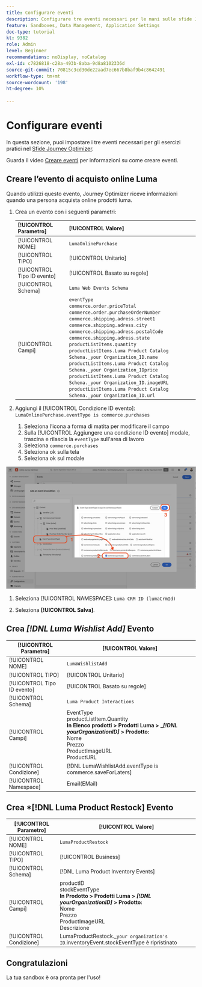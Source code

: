 ```yaml
---
title: Configurare eventi
description: Configurare tre eventi necessari per le mani sulle sfide Journey Optimizer
feature: Sandboxes, Data Management, Application Settings
doc-type: tutorial
kt: 9382
role: Admin
level: Beginner
recommendations: noDisplay, noCatalog
exl-id: c7826818-c28a-493b-8aba-9d8a8102336d
source-git-commit: 70815c3cd30de22aad7ec667b8baf9b4c8642491
workflow-type: tm+mt
source-wordcount: '198'
ht-degree: 10%

---
```


# Configurare eventi

In questa sezione, puoi impostare i tre eventi necessari per gli esercizi pratici nel [Sfide Journey Optimizer](/help/challenges/introduction-and-prerequisites.md).

Guarda il video [Creare eventi](/help/set-up-journeys/create-events.md) per informazioni su come creare eventi.

## Creare l’evento di acquisto online Luma

Quando utilizzi questo evento, Journey Optimizer riceve informazioni quando una persona acquista online prodotti luma.

1. Crea un evento con i seguenti parametri:

   | [!UICONTROL Parametro] | [!UICONTROL Valore] |
   |-------------|-----------|
   | [!UICONTROL NOME] | `LumaOnlinePurchase` |
   | [!UICONTROL TIPO] | [!UICONTROL Unitario] |
   | [!UICONTROL Tipo ID evento] | [!UICONTROL Basato su regole] |
   | [!UICONTROL Schema] | `Luma Web Events Schema` |
   | [!UICONTROL Campi] | `eventType` <br>`commerce.order.priceTotal`<br>`commerce.order.purchaseOrderNumber`<br>`commerce.shipping.adress.street1`<br>`commerce.shipping.adress.city`<br>`commerce.shipping.adress.postalCode`<br>`commerce.shipping.adress.state`<br>`productListItems.quantity`<br>`productListItems.Luma Product Catalog Schema._your Organization_ID.name`<br>`productListItems.Luma Product Catalog Schema._your Organization_IDprice`<br>`productListItems.Luma Product Catalog Schema._your Organization_ID.imageURL`<br>`productListItems.Luma Product Catalog Schema._your Organization_ID.url` |

2. Aggiungi il [!UICONTROL Condizione ID evento]: `LumaOnlinePurchase.eventType is commerce.purchases`

   1. Seleziona l’icona a forma di matita per modificare il campo
   2. Sulla [!UICONTROL Aggiungere una condizione ID evento] modale, trascina e rilascia la `eventType` sull&#39;area di lavoro
   3. Seleziona `commerce.purchases`
   4. Seleziona ok sulla tela
   5. Seleziona ok sul modale

![Aggiungi condizione evento](/help/tutorial-configure-a-training-sandbox/assets/Event-lumaOnlinePurchase-condition-1.png)

1. Seleziona [!UICONTROL NAMESPACE]: `Luma CRM ID (lumaCrmId)`

2. Seleziona **[!UICONTROL Salva]**.

## Crea *[!DNL Luma Wishlist Add]* Evento

| [!UICONTROL Parametro] | [!UICONTROL Valore] |
|-------------|-----------|
| [!UICONTROL NOME] | `LumaWishlistAdd` |
| [!UICONTROL TIPO] | [!UICONTROL Unitario] |
| [!UICONTROL Tipo ID evento] | [!UICONTROL Basato su regole] |
| [!UICONTROL Schema] | `Luma Product Interactions` |
| [!UICONTROL Campi] | EventType<br>productListItem.Quantity<br><b>In Elenco prodotti > Prodotti Luma > _*[!DNL yourOrganizationID]* > Prodotto:</b> <br>Nome<br>Prezzo<br> ProductImageURL<br>ProductURL |
| [!UICONTROL Condizione] | [!DNL LumaWishlistAdd.eventType is commerce.saveForLaters] |
| [!UICONTROL Namespace] | Email(EMail) |

## Crea *[!DNL Luma Product Restock] Evento

| [!UICONTROL Parametro] | [!UICONTROL Valore] |
|-------------|-----------|
| [!UICONTROL NOME] | `LumaProductRestock` |
| [!UICONTROL TIPO] | [!UICONTROL Business] |
| [!UICONTROL Schema] | [!DNL Luma Product Inventory Events] |
| [!UICONTROL Campi] | productID <br> stockEventType<br><b>In Prodotto > Prodotti Luma > *[!DNL yourOrganizationID]* > Prodotto:</b> <br>Nome<br>Prezzo<br> ProductImageURL<br>Descrizione |
| [!UICONTROL Condizione] | LumaProductRestock._`your organization's ID`.inventoryEvent.stockEventType è ripristinato |

## Congratulazioni

La tua sandbox è ora pronta per l&#39;uso!
